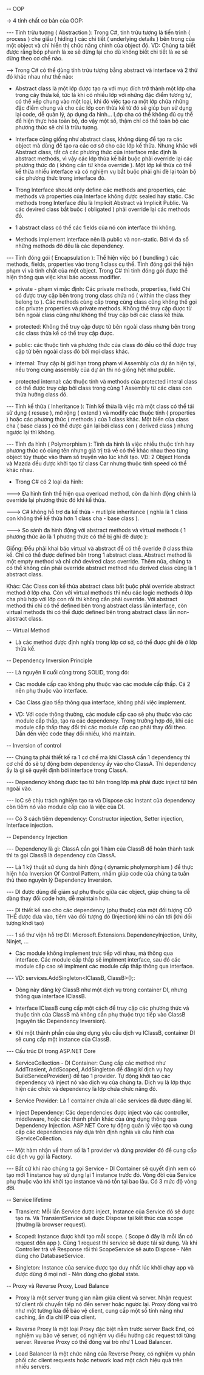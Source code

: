 -- OOP

-> 4 tính chất cơ bản của OOP:

--- Tính trừu tượng ( Abstraction ): Trong C#, tính trừu tượng là tiến trình ( process ) che giấu ( hiding ) các chi tiết ( underlying details ) bên trong của một object và chỉ hiển thị chức năng chính của object đó. VD: Chúng ta biết được rằng bóp phanh là xe sẽ dừng lại cho dù không biết chi tiết là xe sẽ dừng theo cơ chế nào.

--> Trong C# có thể dùng tính trừu tượng bằng abstract và interface và 2 thứ đó khác nhau như thế nào:

- Abstract class là một lớp được tạo ra với mục đích trở thành một lớp cha trong cây thừa kế, tức là khi có nhiều lớp với những đặc điểm tương tự, có thể xếp chung vào một loại, khi đó việc tạo ra một lớp chứa những đặc điểm chung và cho các lớp con thừa kế từ đó sẽ giúp bạn sử dụng lại code, dễ quản lý, áp dụng đa hình... Lớp cha có thể không đủ cụ thể để hiện thực hóa toàn bộ, do vậy một số, thậm chí có thể toàn bộ các phương thức sẽ chỉ là trừu tượng.

- Interface cũng giống như abstract class, không dùng để tạo ra các object mà dùng để tạo ra các cơ sở cho các lớp kế thửa. Nhưng khác với Abstract class, tất cả các phương thức của interface mặc định là abstract methods, vì vậy các lớp thừa kế bắt buộc phải override lại các phương thức đó ( không cần từ khóa override ). Một lớp kế thừa có thể kế thừa nhiều interface và có nghiệm vụ bắt buộc phải ghi đè lại toàn bộ các phương thức trong interface đó.

- Trong Interface should only define các methods and properties, các methods và properties của Interface không được sealed hay static. Các methods trong Interface đều là Implicit Abstract và Implicit Public. Và các devired class bắt buộc ( obligated ) phải override lại các methods đó.

- 1 abstract class có thể các fields của nó còn interface thì không.

- Methods implement interface nên là public và non-static. Bởi vì đa số những methods đó đều là các dependency.

--- Tính đóng gói ( Encapsulation ): Thể hiện việc bó ( bundling ) các methods, fields, properties vào trong 1 class cụ thể. Tính đóng gói thể hiện phạm vi và tính chất của một object. Trong C# thì tính đóng gói được thể hiện thông qua việc khai báo access modifier.

- private - phạm vi mặc định: Các private methods, properties, field Chỉ có được truy cập bên trong trong class chứa nó ( within the class they belong to ). Các methods cùng cấp trong cùng class cũng không thể gọi các private properties và private methods. Không thể truy cập được từ bên ngoài class cũng như không thể truy cập bởi các class kế thừa.

- protected: Không thể truy cập được từ bên ngoài class nhưng bên trong các class thừa kế có thể truy cập được.

- public: các thuộc tính và phương thức của class đó đều có thể được truy cập từ bên ngoài class đó bởi mọi class khác.

- internal: Truy cập bị giới hạn trong phạm vi Assembly của dự án hiện tại, nếu trong cùng assembly của dự án thì nó giống hệt như public.

- protected internal: các thuộc tính và methods của protected interal class có thể được truy cập bởi class trong cùng 1 Assembly từ các class con thừa hưởng class đó.

--- Tính kế thừa ( Inheritance ): Tính kế thừa là việc mà một class có thể tái sử dụng ( resuse ), mở rộng ( extend ) và modify các thuộc tính ( properties ) hoặc các phương thức ( methods ) của 1 class khác. Một biến của class cha ( base class ) có thể được gán lại bởi class con ( derived class ) nhưng ngược lại thì không.

--- Tính đa hình ( Polymorphism ): Tính da hình là việc nhiều thuộc tính hay phương thức có cùng tên nhưng giá trị trả về có thể khác nhau theo từng object tùy thuộc vào tham số truyền vào lúc khởi tạo. VD: 2 Object Honda và Mazda đều được khởi tạo từ class Car nhưng thuộc tính speed có thể khác nhau.

- Trong C# có 2 loại đa hình:

---> Đa hình tĩnh thể hiện qua overload method, còn đa hình động chính là override lại phương thức đó khi kế thừa.

---> C# không hỗ trợ đa kế thừa - mutilple inheritance ( nghĩa là 1 class con không thể kế thừa hơn 1 class cha - base class ).

---> So sánh đa hình động với abstract methods và virtual methods ( 1 phương thức ảo là 1 phương thức có thể bị ghi đè được ):

Giống: Đều phải khai báo virtual và abstract để có thể overide ở class thừa kế. Chỉ có thể được defined bên trong 1 abstract class. Abstract method là một empty method và chỉ chờ devired class override. Thêm nữa, chúng ta có thể không cần phải override abstract method nếu derived class cũng là 1 abstract class.

Khác: Các Class con kế thừa abstract class bắt buộc phải override abstract method ở lớp cha. Còn với virtual methods thì nếu các logic methods ở lớp cha phù hợp với lớp con rồi thì không cần phải override. Với abstract method thì chỉ có thể defined bên trong abstract class lẫn interface, còn virtual methods thì có thể được defined bên trong abstract class lẫn non-abstract class.

-- Virtual Method

- Là các method được định nghĩa trong lớp cơ sở, có thể được ghi đè ở lớp thừa kế.

-- Dependency Inversion Principle

--- Là nguyên lí cuối cùng trong SOLID, trong đó:

- Các module cấp cao không phụ thuộc vào các module cấp thấp. Cả 2 nên phụ thuộc vào interface.

- Các Class giao tiếp thông qua interface, không phải việc implement.

- VD: Với code thông thường, các module cấp cao sẽ phụ thuộc vào các module cấp thấp, tạo ra các dependency. Trong trường hợp đó, khi các module cấp thấp thay đổi thì các module cấp cao phải thay đổi theo. Dẫn đến việc code thay đổi nhiều, khó maintain.

-- Inversion of control

--- Chúng ta phải thiết kế ra 1 cơ chế mà khi ClassA cần 1 dependency thì cơ chế đó sẽ tự động bơm dependency ấy vào cho ClassA. Thì dependency ấy là gì sẽ quyết định bởi interface trong ClassA.

--- Dependency không được tạo từ bên trong lớp mà phải được inject từ bên ngoài vào.

--- IoC sẽ chịu trách nghiệm tạo ra và Dispose các instant của dependency còn tiêm nó vào module cấp cao là việc của DI.

--- Có 3 cách tiêm dependency: Constructor injection, Setter injection, Interface injection.

-- Dependency Injection

--- Dependency là gì: ClassA cần gọi 1 hàm của ClassB để hoàn thành task thì ta gọi ClassB là dependency của ClassA.

--- Là 1 kỹ thuật sử dụng da hình động ( dynamic pholymorphism ) để thực hiện hóa Inversion Of Control Pattern, nhắm giúp code của chúng ta tuân thủ theo nguyên lý Dependency Inversion.

--- DI được dùng để giảm sự phụ thuộc giữa các object, giúp chúng ta dễ dàng thay đổi code hơn, dễ maintain hơn.

--- DI thiết kế sao cho các dependency (phụ thuộc) của một đối tượng CÓ THỂ được đưa vào, tiêm vào đối tượng đó (Injection) khi nó cần tới (khi đối tượng khởi tạo)

--- 1 số thư viện hỗ trợ DI: Microsoft.Extensions.DependencyInjection, Unity, Ninjet, ...

- Các module không implement trực tiếp với nhau, mà thông qua interface. Các module cấp thấp sẽ implment interface, sau đó các module cấp cao sẽ implment các module cấp thấp thông qua interface.

--- VD: services.AddSingleton<IClassB, ClassB>();:

- Dòng này đăng ký ClassB như một dịch vụ trong container DI, nhưng thông qua interface IClassB.

- Interface IClassB cung cấp một cách để truy cập các phương thức và thuộc tính của ClassB mà không cần phụ thuộc trực tiếp vào ClassB (nguyên tắc Dependency Inversion).

- Khi một thành phần của ứng dụng yêu cầu dịch vụ IClassB, container DI sẽ cung cấp một instance của ClassB.

--- Cấu trúc DI trong ASP.NET Core

- ServiceCollection - DI Container: Cung cấp các method như AddTrasient, AddScoped, AddSingleton để đăng kí dịch vụ hay BuildServiceProvider() để tạo 1 provider. Tự động khởi tạo các dependency và inject nó vào dịch vụ của chúng ta. Dịch vụ là lớp thực hiện các chức và dependency là lớp chứa chức năng đó.

- Service Provider: Là 1 container chứa all các services đã được đăng kí.

- Inject Dependency: Các dependencies được inject vào các controller, middleware, hoặc các thành phần khác của ứng dụng thông qua Dependency Injection. ASP.NET Core tự động quản lý việc tạo và cung cấp các dependencies này dựa trên định nghĩa và cấu hình của IServiceCollection.

--- Một hàm nhận về tham số là 1 provider và dùng provider đó để cung cấp các dịch vụ gọi là Factory.

--- Bất cứ khi nào chúng ta gọi Service - DI Container sẽ quyết định xem có tạo mới 1 instance hay sử dụng lại 1 instance trước đó. Vòng đời của Service phụ thuộc vào khi khởi tạo instance và nó tồn tại bao lâu. Có 3 mức độ vòng đời.

-- Service lifetime

- Transient: Mỗi lần Service được inject, Instance của Service đó sẽ được tạo ra. Và TransientService sẽ được Dispose tại kết thúc của scope (thường là browser request).

- Scoped: Instance được khởi tạo mỗi scope. ( Scope ở đây là mỗi lần có request đến app ). Cùng 1 request thì service sẽ được tái sử dụng. Và khi Controller trả về Response rồi thì ScopeService sẽ auto Dispose - Nên dùng cho DatabaseService.

- Singleton: Instance của service được tạo duy nhất lúc khởi chạy app và được dùng ở mọi nơi - Nên dùng cho global state.

-- Proxy và Reverse Proxy, Load Balance

- Proxy là một server trung gian nằm giữa client và server. Nhận request từ client rồi chuyển tiếp nó đến server hoặc ngược lại. Proxy đóng vai trò như một tường lửa để bảo vệ client, cung cấp một số tính năng như caching, ẩn địa chỉ IP của client.

- Reverse Proxy là một loại Proxy đặc biệt nằm trước server Back End, có nghiệm vụ bảo vệ server, có nghiệm vụ điều hướng các request tới từng server. Reverse Proxy có thể đóng vai trò như 1 Load Balancer.

- Load Balancer là một chức năng của Reverse Proxy, có nghiệm vụ phân phối các client requests hoặc network load một cách hiệu quả trên nhiều servers.
